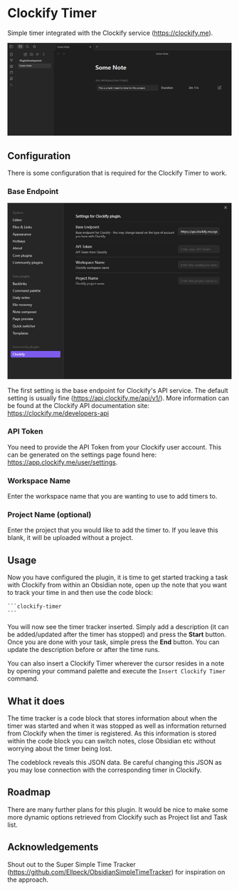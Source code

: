 # Clockify Timer

Simple timer integrated with the Clockify service (https://clockify.me).

![A screenshot of the plugin in action, where you can see an active time tracker for a project](https://raw.githubusercontent.com/davojc/obsidian-clockify/master/screenshot-usage.png)

## Configuration

There is some configuration that is required for the Clockify Timer to work.

### Base Endpoint

![A screenshot of the configuration page.](https://raw.githubusercontent.com/davojc/obsidian-clockify/master/screenshot-config.png)

The first setting is the base endpoint for Clockify's API service. The default setting is usually fine (https://api.clockify.me/api/v1/). More information can be found at the Clockify API documentation site: https://clockify.me/developers-api

### API Token

You need to provide the API Token from your Clockify user account. This can be generated on the settings page found here: https://app.clockify.me/user/settings.

### Workspace Name

Enter the workspace name that you are wanting to use to add timers to.

### Project Name (optional)

Enter the project that you would like to add the timer to. If you leave this blank, it will be uploaded without a project.

## Usage

Now you have configured the plugin, it is time to get started tracking a task with Clockify from within an Obsidian note, open up the note that you want to track your time in and then use the code block:

````
```clockify-timer
```
````

You will now see the timer tracker inserted. Simply add a description (it can be added/updated after the timer has stopped) and press the **Start** button. Once you are done with your task, simple press the **End** button. You can update the description before or after the time runs.

You can also insert a Clockify Timer wherever the cursor resides in a note by opening your command palette and execute the `Insert Clockify Timer` command. 

## What it does

The time tracker is a code block that stores information about when the timer was started and when it was stopped as well as information returned from Clockify when the timer is registered. As this information is stored within the code block you can switch notes, close Obsidian etc without worrying about the timer being lost. 

The codeblock reveals this JSON data. Be careful changing this JSON as you may lose connection with the corresponding timer in Clockify.

## Roadmap

There are many further plans for this plugin. It would be nice to make some more dynamic options retrieved from Clockify such as Project list and Task list.

## Acknowledgements

Shout out to the Super Simple Time Tracker (https://github.com/Ellpeck/ObsidianSimpleTimeTracker) for inspiration on the approach.